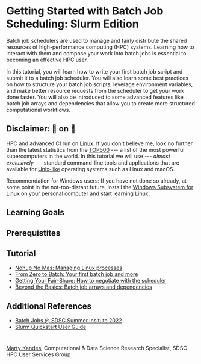 # Getting Started with Batch Job Scheduling: Slurm Edition

Batch job schedulers are used to manage and fairly distribute the shared resources of high-performance computing (HPC) systems. Learning how to interact with them and compose your work into batch jobs is essential to becoming an effective HPC user. 

In this tutorial, you will learn how to write your first batch job script and submit it to a batch job scheduler. You will also learn some best practices on how to structure your batch job scripts, leverage environment variables, and make better resource requests from the scheduler to get your work done faster. You will also be introduced to some advanced features like batch job arrays and dependencies that allow you to create more structured computational workflows.

## Disclaimer: :running: on :penguin:

HPC and advanced CI run on [Linux](https://en.wikipedia.org/wiki/Linux). If you don't believe me, look no further than the latest statistics from the [TOP500](https://www.top500.org/statistics/list) --- a list of the most powerful supercomputers in the world. In this tutorial we will use --- *almost exclusively* --- standard command-line tools and applications that are available for [Unix-like](https://en.wikipedia.org/wiki/Unix-like) operating systems such as Linux and macOS. 

Recommendation for Windows users: If you have not done so already, at some point in the not-too-distant future, install the [Windows Subsystem for Linux](https://docs.microsoft.com/en-us/windows/wsl) on your personal computer and start learning Linux.

## Learning Goals

## Prerequistites

## Tutorial

- [Nohup No Mas: Managing Linux processes](NOHUP.md)
- [From Zero to Batch: Your first batch job and more](BATCH.md)
- [Getting Your Fair-Share: How to negotiate with the scheduler](FAIRSHARE.md)
- [Beyond the Basics: Batch job arrays and dependencies](BEYOND.md)

## Additional References

- [Batch Jobs @ SDSC Summer Insitute 2022](https://github.com/sdsc/sdsc-summer-institute-2022/blob/main/2.4_batch_computing/MThomas-SDSC-SI22-Batch-Jobs-July-27-Computing-Jul2022.pdf)
- [Slurm Quickstart User Guide](https://slurm.schedmd.com/quickstart.html)

#

[Marty Kandes](https://github.com/mkandes), Computational & Data Science Research Specialist, SDSC HPC User Services Group
